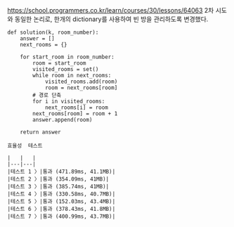 https://school.programmers.co.kr/learn/courses/30/lessons/64063
2차 시도와 동일한 논리로, 한개의 dictionary를 사용하여 빈 방을 관리하도록 변경했다.

```
def solution(k, room_number):
    answer = []
    next_rooms = {}
    
    for start_room in room_number:
        room = start_room
        visited_rooms = set()
        while room in next_rooms:
            visited_rooms.add(room)
            room = next_rooms[room]
        # 경로 단축
        for i in visited_rooms:
            next_rooms[i] = room
        next_rooms[room] = room + 1
        answer.append(room)
        
    return answer
```


```
효율성  테스트

|   |   |
|---|---|
|테스트 1 〉|통과 (471.89ms, 41.1MB)|
|테스트 2 〉|통과 (354.09ms, 41MB)|
|테스트 3 〉|통과 (385.74ms, 41MB)|
|테스트 4 〉|통과 (330.58ms, 40.7MB)|
|테스트 5 〉|통과 (152.03ms, 43.4MB)|
|테스트 6 〉|통과 (378.43ms, 41.8MB)|
|테스트 7 〉|통과 (400.99ms, 43.7MB)|
```